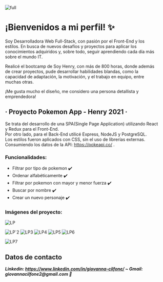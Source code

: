 
![full](https://user-images.githubusercontent.com/85120526/142794687-cd2e496a-760d-4f32-b08e-0608239afced.png)

# ¡Bienvenidos a mi perfil! :sparkles:
Soy Desarrolladora Web Full-Stack, con pasión por el Front-End y los estilos.
En busca de nuevos desafíos y proyectos para aplicar los conocimientos adquiridos y, sobre todo, seguir
aprendiendo cada día más sobre el mundo IT.

Realicé el bootcamp de Soy Henry, con más de 800 horas, donde además de crear proyectos,
pude desarrollar habilidades blandas, como la capacidad de adaptación, la motivación, y el trabajo en equipo, entre muchas otras.

¡Me gusta mucho el diseño, me considero una persona detallista y emprendedora!

## · Proyecto Pokemon App - Henry 2021 ·

Se trata del desarrollo de una SPA(Single Page Application) utilizando React y Redux para el Front-End.  
Por otro lado, para el Back-End utilicé Express, NodeJS y PostgreSQL.  
Los estilos fueron aplicados con CSS, sin el uso de librerías externas.  
Consumiendo los datos de la API: https://pokeapi.co/ .

### Funcionalidades:
* Filtrar por tipo de pokemon :heavy_check_mark:
* Ordenar alfabéticamente :heavy_check_mark:
* Filtrar por pokemon con mayor y menor fuerza :heavy_check_mark:
* Buscar por nombre :heavy_check_mark:
* Crear un nuevo personaje :heavy_check_mark:

### Imágenes del proyecto:

![LP](https://user-images.githubusercontent.com/85120526/142800472-0ecba1b4-fb2f-470d-aa4b-579d6bf6b8cc.png)

![LP`2](https://user-images.githubusercontent.com/85120526/142800477-5defe6b5-1966-456f-9465-28695b2667a9.png)
![LP3](https://user-images.githubusercontent.com/85120526/142800486-b418cd7e-9a70-4dee-b417-3fcae708c323.png)
![LP4](https://user-images.githubusercontent.com/85120526/142800497-2ff8595e-7bc7-4f59-99e9-64e716c512d0.png)
![LP5](https://user-images.githubusercontent.com/85120526/142800645-be625869-474e-4e57-a56e-bf4fbf79b8c4.png)
![LP6](https://user-images.githubusercontent.com/85120526/142800686-dfc70537-e5a8-4e90-b603-1d9794b25ee0.png)

![LP7](https://user-images.githubusercontent.com/85120526/142801126-948571d7-d58a-4333-8218-e352891e552f.png)

## Datos de contacto
***_Linkedin: https://www.linkedin.com/in/giovanna-cilfone/_ **~**  _Gmail: giovannacilfone2@gmail.com_ :green_heart:***
